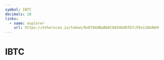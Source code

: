 ```yaml
---
symbol: IBTC
decimals: 18
links:
  - name: explorer
    url: https://etherscan.io/token/0x0784dBaBb6C6834bdDfb7cFEe116bA049e5DafaB
---
```


# IBTC
